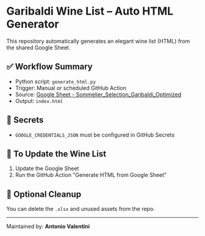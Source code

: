 # Garibaldi Wine List – Auto HTML Generator

This repository automatically generates an elegant wine list (HTML) from the shared Google Sheet.

## ✅ Workflow Summary
- Python script: `generate_html.py`
- Trigger: Manual or scheduled GitHub Action
- Source: [Google Sheet - Sommelier_Selection_Garibaldi_Optimized](https://docs.google.com/spreadsheets/d/1Wg0mpJLpSKohr9nTUY8RfHR9DF05PYKC5Wp63R2ECsw)
- Output: `index.html`

## 🔐 Secrets
- `GOOGLE_CREDENTIALS_JSON` must be configured in GitHub Secrets

## 🚀 To Update the Wine List
1. Update the Google Sheet
2. Run the GitHub Action "Generate HTML from Google Sheet"

## 🧹 Optional Cleanup
You can delete the `.xlsx` and unused assets from the repo.

---

Maintained by: **Antonio Valentini**
